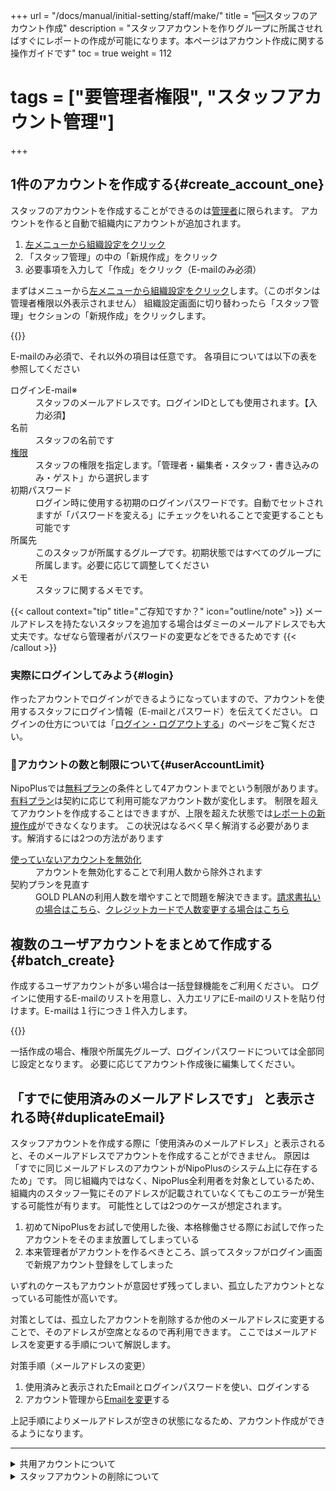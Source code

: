 +++
url = "/docs/manual/initial-setting/staff/make/"
title = "🆕スタッフのアカウント作成"
description = "スタッフアカウントを作りグループに所属させればすぐにレポートの作成が可能になります。本ページはアカウント作成に関する操作ガイドです"
toc = true
weight = 112
# tags = ["要管理者権限", "スタッフアカウント管理"]
+++

## 1件のアカウントを作成する{#create_account_one}

スタッフのアカウントを作成することができるのは[管理者](/docs/manual/initial-setting/staff/rank/)に限られます。
アカウントを作ると自動で組織内にアカウントが追加されます。

1. [左メニューから組織設定をクリック](/docs/manual/initial-setting/staff/rank/#rootSettingBtn)
1. 「スタッフ管理」の中の「新規作成」をクリック
1. 必要事項を入力して「作成」をクリック（E-mailのみ必須）

まずはメニューから[左メニューから組織設定をクリック](/docs/manual/initial-setting/staff/rank/#rootSettingBtn)します。（このボタンは管理者権限以外表示されません）
組織設定画面に切り替わったら「スタッフ管理」セクションの「新規作成」をクリックします。

{{<icatch filename="img/create-new-staff" msg="組織内にスタッフのアカウントを追加します" alice="guide">}}

E-mailのみ必須で、それ以外の項目は任意です。
各項目については以下の表を参照してください

<dl class="basic">
<dt>ログインE-mail※</dt>
<dd>スタッフのメールアドレスです。ログインIDとしても使用されます。【入力必須】</dd>
<dt>名前</dt>
<dd>スタッフの名前です</dd>
<dt><a href="/docs/manual/initial-setting/staff/rank/">権限</a></dt>
<dd>スタッフの権限を指定します。「管理者・編集者・スタッフ・書き込みのみ・ゲスト」から選択します</dd>
<dt>初期パスワード</dt>
<dd>ログイン時に使用する初期のログインパスワードです。自動でセットされますが「パスワードを変える」にチェックをいれることで変更することも可能です</dd>
<dt>所属先</dt>
<dd>このスタッフが所属するグループです。初期状態ではすべてのグループに所属します。必要に応じて調整してください</dd>
<dt>メモ</dt>
<dd>スタッフに関するメモです。</dd>
</dl>

{{< callout context="tip" title="ご存知ですか？" icon="outline/note" >}}
メールアドレスを持たないスタッフを追加する場合はダミーのメールアドレスでも大丈夫です。なぜなら管理者がパスワードの変更などをできるためです
{{< /callout >}}

### 実際にログインしてみよう{#login}

作ったアカウントでログインができるようになっていますので、アカウントを使用するスタッフにログイン情報（E-mailとパスワード）を伝えてください。
ログインの仕方については「[ログイン・ログアウトする](/docs/manual/account/signin/)」のページをご覧ください。

### 🔐アカウントの数と制限について{#userAccountLimit}

NipoPlusでは[無料プラン](/docs/price/free/)の条件として4アカウントまでという制限があります。[有料プラン](/docs/price/_about/#fee)は契約に応じて利用可能なアカウント数が変化します。
制限を超えてアカウントを作成することはできますが、上限を超えた状態では[レポートの新規作成](/docs/manual/write-report/write/)ができなくなります。
この状況はなるべく早く解消する必要があります。解消するには2つの方法があります

<dl class="basic">
<dt><a href="#disable">使っていないアカウントを無効化</a></dt>
<dd>アカウントを無効化することで利用人数から除外されます</dd>
<dt>契約プランを見直す</dt>
<dd>GOLD PLANの利用人数を増やすことで問題を解決できます。<a href="/docs/price/invoice/#updateMemberLimit">請求書払いの場合はこちら</a>、<a href="/docs/price/fee/#diff">クレジットカードで人数変更する場合はこちら</a></dd>
</dl>

## 複数のユーザアカウントをまとめて作成する{#batch_create}

作成するユーザアカウントが多い場合は一括登録機能をご利用ください。
ログインに使用するE-mailのリストを用意し、入力エリアにE-mailのリストを貼り付けます。E-mailは１行につき１件入力します。

{{<icatch filename="img/webp" msg="一括で最大50アカウントまでまとめて作成できます。これはPCで操作しましょうね" alice="pc">}}

一括作成の場合、権限や所属先グループ、ログインパスワードについては全部同じ設定となります。
必要に応じてアカウント作成後に編集してください。

## 「すでに使用済みのメールアドレスです」 と表示される時{#duplicateEmail}

スタッフアカウントを作成する際に「使用済みのメールアドレス」と表示されると、そのメールアドレスでアカウントを作成することができません。
原因は「すでに同じメールアドレスのアカウントがNipoPlusのシステム上に存在するため」です。
同じ組織内ではなく、NipoPlus全利用者を対象としているため、組織内のスタッフ一覧にそのアドレスが記載されていなくてもこのエラーが発生する可能性が有ります。
可能性としては2つのケースが想定されます。

1. 初めてNipoPlusをお試しで使用した後、本格稼働させる際にお試しで作ったアカウントをそのまま放置してしまっている
2. 本来管理者がアカウントを作るべきところ、誤ってスタッフがログイン画面で新規アカウント登録をしてしまった

いずれのケースもアカウントが意図せず残ってしまい、孤立したアカウントとなっている可能性が高いです。

対策としては、孤立したアカウントを削除するか他のメールアドレスに変更することで、そのアドレスが空席となるので再利用できます。
ここではメールアドレスを変更する手順について解説します。

対策手順（メールアドレスの変更）

1. 使用済みと表示されたEmailとログインパスワードを使い、ログインする
2. アカウント管理から[Emailを変更](/docs/manual/account/email/#change)する

上記手順によりメールアドレスが空きの状態になるため、アカウント作成ができるようになります。

---

<details>
  <summary>共用アカウントについて</summary>

{{< callout context="note" title="Note" icon="outline/info-circle" >}}
応用機能です。通常は使用しません。スタッフの人数分端末を用意できないときにのみ使用します
{{< /callout >}}

## ログイン不可能なスタッフアカウントを作成する{#dummy_account}

ログイン不可能なアカウントはスタッフの人数分、PCやタブレットが用意できない環境で複数人が1台の機器を使ってレポートを作成する際に使用する少し特殊な用途となります。

{{<icatch filename="img/anony" msg="ログイン不可能なアカウントはちょっと特殊な用途でのみ使われます">}}

ログイン不可能なアカウントはその性質上、多くの制限があります

- ログイン不可能なアカウントは権限の設定が**提出のみ**で固定されます。
- ログイン不可能なアカウントは単体では利用できません。必ず他のスタッフの[共用](/docs/manual/initial-setting/staff-local/share/)として設定する必要があります。

ログイン不可能なアカウントは、ログイン可能な通常のアカウントでログインされている**通常アカウントを間借りしてレポートの作成**を行います。
[レポート作成](/docs/manual/write-report/write/)の際、提出者を選択する欄から利用者の名前を選択して[レポートを書く](/docs/manual/write-report/write/)ことができます。

レポート作成者が自己申告で名前を選択するため、レポート提出者のなりすましを防ぐことはできません。レポート作成者が本人であることを保証させる必要がある場合は、正規のログイン可能なアカウントの利用を検討してください

</details>

<details>
  <summary>スタッフアカウントの削除について</summary>

スタッフが退職・休職するなどの理由によりアカウントが不要になった場合は、安全のためにもそのアカウントを無効化します。

## スタッフのアカウントを無効化する{#disable}

1. [左メニューから組織設定をクリック](/docs/manual/initial-setting/staff/rank/#rootSettingBtn)
1. スタッフ管理の項までスクロール
1. 無効化するスタッフの「状態」列にあるボタンをクリック
1. ボタンが赤色になれば無効化完了

{{<icatch filename="img/disable-account" msg="状態を1回クリックで無効化、もう1回クリックすると有効に戻ります">}}

無効化されたスタッフのアカウントはすべてのアクセス権が無くなります。
本人の画面には権限不足のエラーメッセージが出力されます。
一定時間経過後に自動でログアウトされ、以降はログインできなくなります。

※無効化されたスタッフは利用人数にカウントされません。

### 有効に戻す{#enable}

もう一度ボタンをクリックすると緑色ボタンになり、権限が有効に戻ります。

## スタッフのアカウントを削除する{#remove}

{{< callout context="caution" title="注意" icon="outline/alert-triangle" >}}
スタッフを削除すると過去のレポートの提出者が「不明」になるため注意してください
{{< /callout >}}

削除する際は退職から数ヶ月ほど経過し、集計などに影響しないようになってから行うことを推奨しています。

1. 無効ボタンの隣りにある下向き三角ボタンをクリック
1. 「削除する」ボタンをクリック

{{<icatch filename="img/remove-account" msg="実際、スタッフを削除する必要は殆どなくて、無効化で十分です" alice="ok">}}

アカウントが削除されるとそのメールアドレスは空きの状態になるため、再び同じメールアドレスでアカウントの作成ができます。しかしIDは作成の都度ランダムに割り当てられるため
削除前と削除後では異なるスタッフとして認識されます。

</details>
